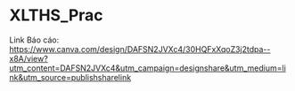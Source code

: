 # XLTHS_Prac
Link Báo cáo:
https://www.canva.com/design/DAFSN2JVXc4/30HQFxXqoZ3j2tdpa--x8A/view?utm_content=DAFSN2JVXc4&utm_campaign=designshare&utm_medium=link&utm_source=publishsharelink
